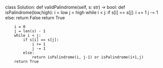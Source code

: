 class Solution:
    def validPalindrome(self, s: str) -> bool:
        def isPalindrome(low,high):
            i = low
            j = high
            while i < j:
                if s[i] == s[j]:
                    i += 1
                    j -= 1
                else:
                    return False
            return True
        
        i = 0
        j = len(s) - 1
        while i < j:
            if s[i] == s[j]:
                i += 1
                j -= 1
            else:
                return isPalindrome(i, j-1) or isPalindrome(i+1,j)
        return True